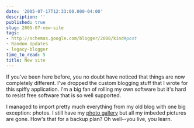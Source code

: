 ```yaml
---
date: '2005-07-17T12:33:00.000-04:00'
description: ''
published: true
slug: 2005-07-new-site
tags:
- http://schemas.google.com/blogger/2008/kind#post
- Random Updates
- legacy-blogger
time_to_read: 5
title: New site
---
```


If you've been here before, you no doubt have noticed that things are now completely different. I've dropped the custom blogging stuff that I wrote for this spiffy application. I'm a big fan of rolling my own software but it's hard to resist free software that is so well supported.

I managed to import pretty much everything from my old blog with one big exception: photos. I still have my <a href="gallery2/">photo gallery</a> but all my imbeded pictures are gone. How's that for a backup plan? Oh well--you live, you learn.